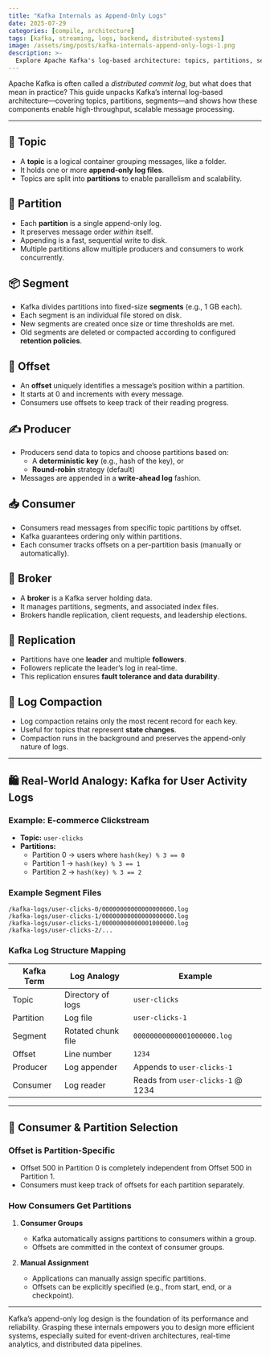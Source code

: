 ```yaml
---
title: "Kafka Internals as Append-Only Logs"
date: 2025-07-29
categories: [compile, architecture]
tags: [kafka, streaming, logs, backend, distributed-systems]
image: /assets/img/posts/kafka-internals-append-only-logs-1.png
description: >-
  Explore Apache Kafka's log-based architecture: topics, partitions, segments, and offsets. Learn how append-only logs enable high-throughput messaging.
---
```



Apache Kafka is often called a *distributed commit log*, but what does that mean in practice? This guide unpacks Kafka’s internal log-based architecture—covering topics, partitions, segments—and shows how these components enable high-throughput, scalable message processing.

---

## 🧠 Topic

- A **topic** is a logical container grouping messages, like a folder.
- It holds one or more **append-only log files**.
- Topics are split into **partitions** to enable parallelism and scalability.

## 📄 Partition

- Each **partition** is a single append-only log.
- It preserves message order *within* itself.
- Appending is a fast, sequential write to disk.
- Multiple partitions allow multiple producers and consumers to work concurrently.

## 📦 Segment

- Kafka divides partitions into fixed-size **segments** (e.g., 1 GB each).
- Each segment is an individual file stored on disk.
- New segments are created once size or time thresholds are met.
- Old segments are deleted or compacted according to configured **retention policies**.

## 🔢 Offset

- An **offset** uniquely identifies a message’s position within a partition.
- It starts at 0 and increments with every message.
- Consumers use offsets to keep track of their reading progress.

## ✍️ Producer

- Producers send data to topics and choose partitions based on:
  - A **deterministic key** (e.g., hash of the key), or
  - **Round-robin** strategy (default)
- Messages are appended in a **write-ahead log** fashion.

## 📥 Consumer

- Consumers read messages from specific topic partitions by offset.
- Kafka guarantees ordering only within partitions.
- Each consumer tracks offsets on a per-partition basis (manually or automatically).

## 🧱 Broker

- A **broker** is a Kafka server holding data.
- It manages partitions, segments, and associated index files.
- Brokers handle replication, client requests, and leadership elections.

## 🔁 Replication

- Partitions have one **leader** and multiple **followers**.
- Followers replicate the leader’s log in real-time.
- This replication ensures **fault tolerance and data durability**.

## 🧹 Log Compaction

- Log compaction retains only the most recent record for each key.
- Useful for topics that represent **state changes**.
- Compaction runs in the background and preserves the append-only nature of logs.

---

## 🛍️ Real-World Analogy: Kafka for User Activity Logs

### Example: E-commerce Clickstream

- **Topic:** `user-clicks`
- **Partitions:**
  - Partition 0 → users where `hash(key) % 3 == 0`
  - Partition 1 → `hash(key) % 3 == 1`
  - Partition 2 → `hash(key) % 3 == 2`

### Example Segment Files

```
/kafka-logs/user-clicks-0/00000000000000000000.log
/kafka-logs/user-clicks-1/00000000000000000000.log
/kafka-logs/user-clicks-1/00000000000001000000.log
/kafka-logs/user-clicks-2/...
```

### Kafka Log Structure Mapping

| Kafka Term | Log Analogy        | Example                           |
| ---------- | ------------------ | --------------------------------- |
| Topic      | Directory of logs  | `user-clicks`                     |
| Partition  | Log file           | `user-clicks-1`                   |
| Segment    | Rotated chunk file | `00000000000001000000.log`        |
| Offset     | Line number        | `1234`                           |
| Producer   | Log appender       | Appends to `user-clicks-1`        |
| Consumer   | Log reader         | Reads from `user-clicks-1` @ 1234 |

---

## 🎯 Consumer & Partition Selection

### Offset is Partition-Specific

- Offset 500 in Partition 0 is completely independent from Offset 500 in Partition 1.
- Consumers must keep track of offsets for each partition separately.

### How Consumers Get Partitions

1. **Consumer Groups**

   - Kafka automatically assigns partitions to consumers within a group.
   - Offsets are committed in the context of consumer groups.

2. **Manual Assignment**

   - Applications can manually assign specific partitions.
   - Offsets can be explicitly specified (e.g., from start, end, or a checkpoint).

---

Kafka’s append-only log design is the foundation of its performance and reliability. Grasping these internals empowers you to design more efficient systems, especially suited for event-driven architectures, real-time analytics, and distributed data pipelines.
